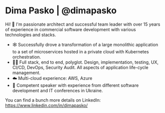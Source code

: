 # Dima Pasko | @dimapasko

<!--
Solution Architect @ EPAM Systeams

🤓 Over 15 years of experience

💻 Solution Design, Full Stack, Polyglot, DevOps

☁️ Multi-cloud experience: AWS, Azure | ☸ Kubernetes | 🕸 Serverless

🎤 Public speaking experience: ItJam, XP Days


📌 Kharkiv, Ukraine

Telegram: https://t.me/dimapasko

LinkedIn: https://www.linkedin.com/in/dimapasko/
-->


Hi! 👋 I'm passionate architect and successful team leader with over 15 years of experience in commercial software development with various technologies and stacks.

* 🕸 Successfully drove a transformation of a large monolithic application to a set of microservices hosted in a private cloud with Kubernetes orchestration.
* 👨‍💻 Full stack, end to end, polyglot. Design, implementation, testing, UX,  CI/CD, DevOps, Security Audit. All aspects of application life-cycle management.
* ☁️ Multi-cloud experience: AWS, Azure
* 🎤 Competent speaker with experience from different software development and IT conferences in Ukraine.

You can find a bunch more details on LinkedIn: <https://www.linkedin.com/in/dimapasko/>

<!--
**dimapasko/dimapasko** is a ✨ _special_ ✨ repository because its `README.md` (this file) appears on your GitHub profile.

Here are some ideas to get you started:

- 🔭 I’m currently working on ...
- 🌱 I’m currently learning ...
- 👯 I’m looking to collaborate on ...
- 🤔 I’m looking for help with ...
- 💬 Ask me about ...
- 📫 How to reach me: ...
- 😄 Pronouns: ...
- ⚡ Fun fact: ...
-->
